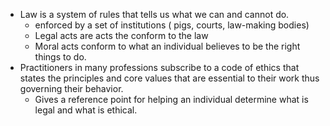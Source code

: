 * Law is a system of rules that tells us what we can and cannot do.
	* enforced by a set of institutions ( pigs, courts, law-making bodies)
	* Legal acts are acts the conform to the law
	* Moral acts conform to what an individual believes to be the right things to do. 
* Practitioners in many professions subscribe to a code of ethics that states the principles and core values that are essential to their work thus governing their behavior. 
	* Gives a reference point  for helping an individual determine what is legal and what is ethical. 